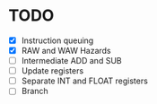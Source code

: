 # TODO

- [x] Instruction queuing
- [x] RAW and WAW Hazards
- [ ] Intermediate ADD and SUB
- [ ] Update registers
- [ ] Separate INT and FLOAT registers
- [ ] Branch